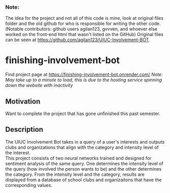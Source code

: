 ### Note: 
The idea for the project and not all of this code is mine, look at original files folder and the old github for who is responsible for writing the other code. (Notable contributors: github users agilan123, gvvven, and whoever else worked on the front-end html that wasn't listed on the GitHub) Original files can be seen at https://github.com/agilan123/UIUC-Involvement-BOT.

# finishing-involvement-bot

Find project page at https://finishing-involvement-bot.onrender.com/
*Note: May take up to a minute to load, this is due to the hosting service spinning down the website with inactivity*

## Motivation

Want to complete the project that has gone unfinished this past semester.

## Description

The UIUC Involvement Bot takes in a query of a user's interests and outputs clubs and organizations that align with the category and intensity level of the interest.
<br>
This project consists of two neural networks trained and designed for sentiment analysis of the same query. One determines the intensity level of the query (how involved the person wants to be) and the other determines the category. From the intensity level and the category, results are displayed from a database of school clubs and organizaitons that have the corresponding values. 
